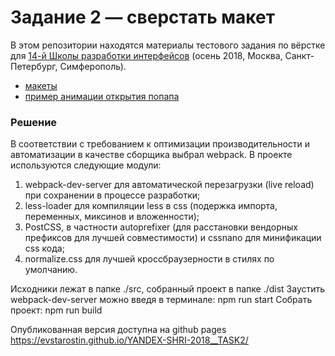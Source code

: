 # Задание 2 — сверстать макет

В этом репозитории находятся материалы тестового задания по вёрстке для [14-й Школы разработки интерфейсов](https://academy.yandex.ru/events/frontend/shri_msk-2018-2) (осень 2018, Москва, Санкт-Петербург, Симферополь).

- [макеты](guide)
- [пример анимации открытия попапа](Animation.mp4)

### Решение
В соответствии с требованием к оптимизации производительности и автоматизации в качестве сборщика выбрал webpack. В проекте используются следующие модули:
1. webpack-dev-server для автоматической перезагрузки (live reload) при сохранении в процессе разработки;
2. less-loader для компиляции less в css (подержка импорта, переменных, миксинов и вложенности);
3. PostCSS, в частности autoprefixer (для расстановки вендорных префиксов для лучшей совместимости) и cssnano для минификации css кода;
4. normalize.css для лучшей кроссбраузерности в стилях по умолчанию.

Исходники лежат в папке ./src, собранный проект в папке ./dist
Заустить webpack-dev-server можно введя в терминале: npm run start
Собрать проект: npm run build

Опубликованная версия доступна на github pages https://evstarostin.github.io/YANDEX-SHRI-2018__TASK2/  




